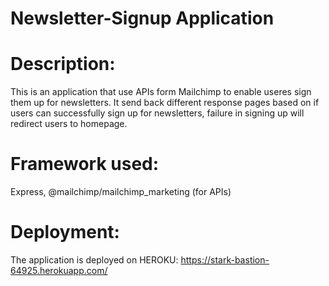 # Newsletter-Signup Application

# Description:
This is an application that use APIs form Mailchimp to enable useres sign them up for newsletters. It send back different response pages based on if users can successfully sign up for newsletters, failure in signing up will redirect users to homepage.

# Framework used:
Express, @mailchimp/mailchimp_marketing (for APIs)

# Deployment:
The application is deployed on HEROKU: https://stark-bastion-64925.herokuapp.com/
